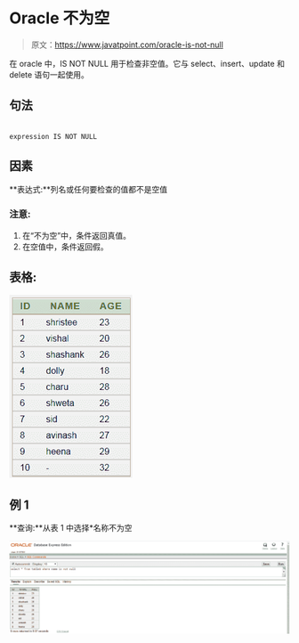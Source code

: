 # Oracle 不为空

> 原文：<https://www.javatpoint.com/oracle-is-not-null>

在 oracle 中，IS NOT NULL 用于检查非空值。它与 select、insert、update 和 delete 语句一起使用。

## 句法

```

expression IS NOT NULL

```

## 因素

**表达式:**列名或任何要检查的值都不是空值

### 注意:

1.  在“不为空”中，条件返回真值。
2.  在空值中，条件返回假。

## 表格:

![ORACLE IS NOT NULL](img/e99bbd4ab6d0e4b3bf336ab70e1a1a95.png)

## 例 1

**查询:**从表 1 中选择*名称不为空

![ORACLE IS NOT NULL](img/4a6292d1074037fed3eed32e26bbb03d.png)